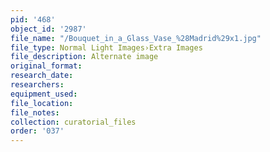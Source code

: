 ```yaml
---
pid: '468'
object_id: '2987'
file_name: "/Bouquet_in_a_Glass_Vase_%28Madrid%29x1.jpg"
file_type: Normal Light Images›Extra Images
file_description: Alternate image
original_format:
research_date:
researchers:
equipment_used:
file_location:
file_notes:
collection: curatorial_files
order: '037'
---
```

